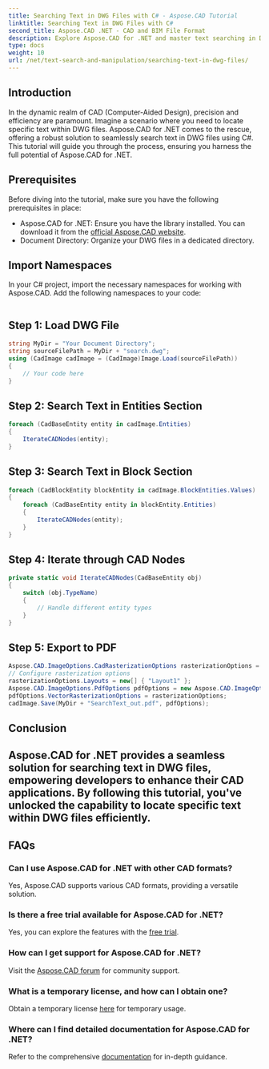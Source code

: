 ```yaml
---
title: Searching Text in DWG Files with C# - Aspose.CAD Tutorial
linktitle: Searching Text in DWG Files with C#
second_title: Aspose.CAD .NET - CAD and BIM File Format
description: Explore Aspose.CAD for .NET and master text searching in DWG files with this step-by-step guide. Boost your CAD applications today!
type: docs
weight: 10
url: /net/text-search-and-manipulation/searching-text-in-dwg-files/
---
```

## Introduction
In the dynamic realm of CAD (Computer-Aided Design), precision and efficiency are paramount. Imagine a scenario where you need to locate specific text within DWG files. Aspose.CAD for .NET comes to the rescue, offering a robust solution to seamlessly search text in DWG files using C#. This tutorial will guide you through the process, ensuring you harness the full potential of Aspose.CAD for .NET.
## Prerequisites
Before diving into the tutorial, make sure you have the following prerequisites in place:
- Aspose.CAD for .NET: Ensure you have the library installed. You can download it from the [official Aspose.CAD website](https://releases.aspose.com/cad/net/).
- Document Directory: Organize your DWG files in a dedicated directory.
## Import Namespaces
In your C# project, import the necessary namespaces for working with Aspose.CAD. Add the following namespaces to your code:
```csharp
```
## Step 1: Load DWG File
```csharp
string MyDir = "Your Document Directory";
string sourceFilePath = MyDir + "search.dwg";
using (CadImage cadImage = (CadImage)Image.Load(sourceFilePath))
{
    // Your code here
}
```
## Step 2: Search Text in Entities Section
```csharp
foreach (CadBaseEntity entity in cadImage.Entities)
{
    IterateCADNodes(entity);
}
```
## Step 3: Search Text in Block Section
```csharp
foreach (CadBlockEntity blockEntity in cadImage.BlockEntities.Values)
{
    foreach (CadBaseEntity entity in blockEntity.Entities)
    {
        IterateCADNodes(entity);
    }
}
```
## Step 4: Iterate through CAD Nodes
```csharp
private static void IterateCADNodes(CadBaseEntity obj)
{
    switch (obj.TypeName)
    {
        // Handle different entity types
    }
}
```
## Step 5: Export to PDF
```csharp
Aspose.CAD.ImageOptions.CadRasterizationOptions rasterizationOptions = new Aspose.CAD.ImageOptions.CadRasterizationOptions();
// Configure rasterization options
rasterizationOptions.Layouts = new[] { "Layout1" };
Aspose.CAD.ImageOptions.PdfOptions pdfOptions = new Aspose.CAD.ImageOptions.PdfOptions();
pdfOptions.VectorRasterizationOptions = rasterizationOptions;
cadImage.Save(MyDir + "SearchText_out.pdf", pdfOptions);
```
## Conclusion
Aspose.CAD for .NET provides a seamless solution for searching text in DWG files, empowering developers to enhance their CAD applications. By following this tutorial, you've unlocked the capability to locate specific text within DWG files efficiently.
---
## FAQs
### Can I use Aspose.CAD for .NET with other CAD formats?
Yes, Aspose.CAD supports various CAD formats, providing a versatile solution.
### Is there a free trial available for Aspose.CAD for .NET?
Yes, you can explore the features with the [free trial](https://releases.aspose.com/).
### How can I get support for Aspose.CAD for .NET?
Visit the [Aspose.CAD forum](https://forum.aspose.com/c/cad/19) for community support.
### What is a temporary license, and how can I obtain one?
Obtain a temporary license [here](https://purchase.aspose.com/temporary-license/) for temporary usage.
### Where can I find detailed documentation for Aspose.CAD for .NET?
Refer to the comprehensive [documentation](https://reference.aspose.com/cad/net/) for in-depth guidance.
